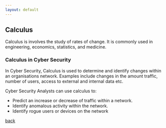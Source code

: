 ```yaml
---
layout: default
---
```


## Calculus

Calculus is involves the study of rates of change. It is commonly used in engineering, economics, statistics, and medicine.

### Calculus in Cyber Security
In Cyber Security, Calculus is used to determine and identify changes within an organisations network. Examples include changes in the amount traffic, number of users, access to external and internal data etc.

Cyber Security Analysts can use calculus to:
*   Predict an increase or decrease of traffic within a network.
*   Identify anomalous activity within the network.
*   Identify rogue users or devices on the network

[back](./)
